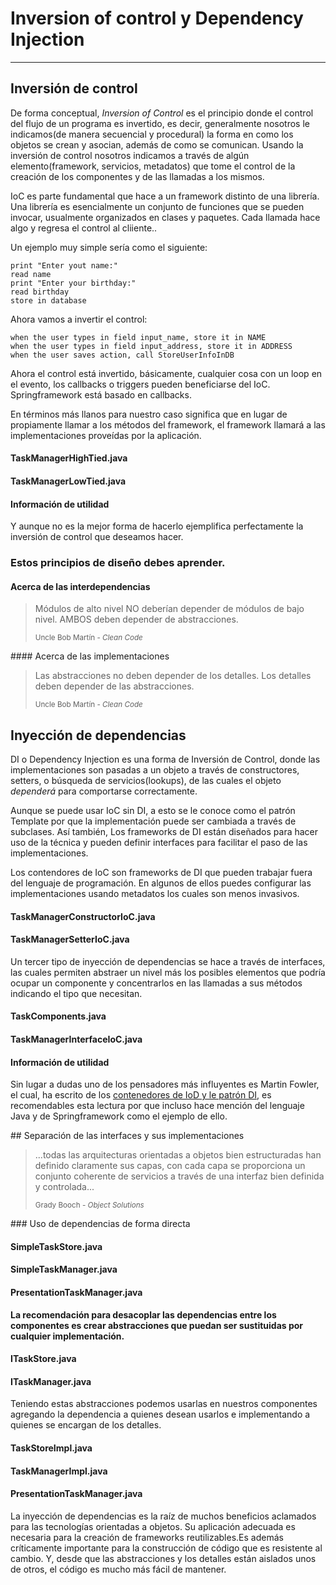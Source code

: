 # Inversion of control y Dependency Injection

------

## Inversión de control

De forma conceptual, _Inversion of Control_ es el principio donde el control del flujo de un programa es invertido, es decir, generalmente nosotros le indicamos(de manera secuencial y procedural) la forma en como los objetos se crean y asocian, además de como se comunican. Usando la inversión de control nosotros indicamos a través de algún elemento(framework, servicios, metadatos) que tome el control de la creación de los componentes y de las llamadas a los mismos.

IoC es parte fundamental que hace a un framework distinto de una librería. Una librería es esencialmente un conjunto de funciones que se pueden invocar, usualmente organizados en clases y paquetes. Cada llamada hace algo y regresa el control al cliiente..

Un ejemplo muy simple sería como el siguiente:

```
print "Enter yout name:"
read name
print "Enter your birthday:"
read birthday
store in database
```

Ahora vamos a invertir el control:

```
when the user types in field input_name, store it in NAME
when the user types in field input_address, store it in ADDRESS
when the user saves action, call StoreUserInfoInDB
```

Ahora el control está invertido, básicamente, cualquier cosa con un loop en el evento, los callbacks o triggers pueden beneficiarse del IoC. Springframework está basado en callbacks.

En términos más llanos para nuestro caso significa que en lugar de propiamente llamar a los métodos del framework, el framework llamará a las implementaciones proveídas por la aplicación.

<div class="row">
  <div class="col-md-6">
    <h4><i class="icon-file"></i> TaskManagerHighTied.java</h4>
    <script type="syntaxhighlighter" class="brush: java"><![CDATA[
package com.makingdevs.ioc;

import com.makingdevs.essentials.TaskStore;

public class TaskManagerHighTied {
  private TaskStore taskStore;
  private UserStore userStore;
  private LineStore lineStore;

  public TaskManagerHighTied(){
    this.taskStore = new TaskStore();
    this.userStore = new UserStore();
    this.lineStore = new Store();
  }
  //..
}
    ]]></script>
  </div>
  <div class="col-md-6">
    <h4><i class="icon-file"></i> TaskManagerLowTied.java</h4>
    <script type="syntaxhighlighter" class="brush: java"><![CDATA[
package com.makingdevs.ioc;

import com.makingdevs.essentials.TaskStore;

public class TaskManagerLowTied {
  private TaskStore taskStore;
  private UserStore userStore;
  private LineStore lineStore;

  public TaskManagerHighTied(TaskStore taskStore,
                             UserStore userStore,
                             LineStore lineStore) {
    this.taskStore = taskStore;
    this.userStore = userStore;
    this.lineStore = lineStore;
  }
}
    ]]></script>
  </div>
</div>

<div class="bs-callout bs-callout-warning">
<h4><i class="icon-coffee"></i> Información de utilidad</h4>
  <p>
  Y aunque no es la mejor forma de hacerlo ejemplifica perfectamente la inversión de control que deseamos hacer.
  </p>
</div>

### Estos principios de diseño debes aprender.

#### Acerca de las interdependencias

<blockquote>
  <p>Módulos de alto nivel NO deberían depender de módulos de bajo nivel. AMBOS deben depender de abstracciones.</p>
  <small>Uncle Bob Martín - <cite title="Clean Code">Clean Code</cite></small>
</blockquote>

#### Acerca de las implementaciones

<blockquote>
  <p>Las abstracciones no deben depender de los detalles. Los detalles deben depender de las abstracciones.</p>
  <small>Uncle Bob Martín - <cite title="Clean Code">Clean Code</cite></small>
</blockquote>

## Inyección de dependencias

DI o Dependency Injection es una forma de Inversión de Control, donde las implementaciones son pasadas a un objeto a través de constructores, setters, o búsqueda de servicios(lookups), de las cuales el objeto _dependerá_ para comportarse correctamente.

Aunque se puede usar IoC sin DI, a esto se le conoce como el patrón Template por que la implementación puede ser cambiada a través de subclases. Así también, Los frameworks de DI están diseñados para hacer uso de la técnica y pueden definir interfaces para facilitar el paso de las implementaciones. 

Los contendores de IoC son frameworks de DI que pueden trabajar fuera del lenguaje de programación. En algunos de ellos puedes configurar las implementaciones usando metadatos los cuales son menos invasivos.

<div class="row">
  <div class="col-md-6">
    <h4><i class="icon-file"></i> TaskManagerConstructorIoC.java</h4>
    <script type="syntaxhighlighter" class="brush: java"><![CDATA[
package com.makingdevs.ioc;

import com.makingdevs.essentials.TaskStore;

public class TaskManagerConstructorIoC {
  private TaskStore taskStore;
  private UserStore userStore;
  private LineStore lineStore;

  public TaskManagerHighTied(TaskStore taskStore,
                             UserStore userStore,
                             LineStore lineStore) {
    this.taskStore = taskStore;
    this.userStore = userStore;
    this.lineStore = lineStore;
  }

}
    ]]></script>
  </div>
  <div class="col-md-6">
    <h4><i class="icon-file"></i> TaskManagerSetterIoC.java</h4>
    <script type="syntaxhighlighter" class="brush: java"><![CDATA[
package com.makingdevs.ioc;

import com.makingdevs.essentials.TaskStore;

public class TaskManagerSetterIoC {
  private TaskStore taskStore;
  private UserStore userStore;
  private LineStore lineStore;

  public void setTaskStore(TaskStore taskStore) {
    this.taskStore = taskStore;
  }

  public void setUserStore(UserStore userStore) {
    this.userStore = userStore;
  }

  public void setLineStore(LineStore lineStore) {
    this.lineStore = lineStore;
  }
}
    ]]></script>
  </div>
</div>

Un tercer tipo de inyección de dependencias se hace a través de interfaces, las cuales permiten abstraer un nivel más los posibles elementos que podría ocupar un componente y concentrarlos en las llamadas a sus métodos indicando el tipo que necesitan.

<div class="row">
  <div class="col-md-6">
    <h4><i class="icon-file"></i> TaskComponents.java</h4>
    <script type="syntaxhighlighter" class="brush: java"><![CDATA[
package com.makingdevs.ioc;

import com.makingdevs.essentials.TaskStore;

public interface TaskComponents {
  void lineStore(LineStore lineStore);
  void userStore(UserStore userStore);
  void taskStore(TaskStore taskStore);
}
    ]]></script>
  </div>
  <div class="col-md-6">
    <h4><i class="icon-file"></i> TaskManagerInterfaceIoC.java</h4>
    <script type="syntaxhighlighter" class="brush: java"><![CDATA[
package com.makingdevs.ioc;

import com.makingdevs.essentials.TaskStore;

public class TaskManagerInterfaceIoC implements TaskComponents {
  private TaskStore taskStore;
  private UserStore userStore;
  private LineStore lineStore;

  @Override
  public void lineStore(LineStore lineStore) {
    this.lineStore = lineStore;
  }

  @Override
  public void userStore(UserStore userStore) {
    this.userStore = userStore;
  }

  @Override
  public void taskStore(TaskStore taskStore) {
    this.taskStore = taskStore;
  }
}
    ]]></script>
  </div>
</div>


<div class="bs-callout bs-callout-info">
<h4><i class="icon-coffee"></i> Información de utilidad</h4>
  <p>
  Sin lugar a dudas uno de los pensadores más influyentes es Martin Fowler, el cual, ha escrito de los <a href="http://martinfowler.com/articles/injection.html">contenedores de IoD y le patrón DI</a>, es recomendables esta lectura por que incluso hace mención del lenguaje Java y de Springframework como el ejemplo de ello.
  </p>
</div>

## Separación de las interfaces y sus implementaciones

<blockquote>
  <p>...todas las arquitecturas orientadas a objetos bien estructuradas han definido claramente sus capas, con cada capa se proporciona un conjunto coherente de servicios a través de una interfaz bien definida y controlada...</p>
  <small>Grady Booch - <cite title="Object Solutions">Object Solutions</cite></small>  
</blockquote>

### Uso de dependencias de forma directa

<div class="row">
  <div class="col-md-4">
    <h4><i class="icon-file"></i> SimpleTaskStore.java</h4>
    <script type="syntaxhighlighter" class="brush: java"><![CDATA[
package com.makingdevs.ioc;

import com.makingdevs.essentials.Task;

import javax.sql.DataSource;
import java.util.List;

public class SimpleTaskStore {

  private DataSource dataSource;

  public SimpleTaskStore() {
    // Init DataSource
  }

  public List<Task> getCurrentTasks() {
    // DB Operations are here
    new UnsupportedOperationException("Pain!!!");
  }

}
    ]]></script>
  </div>
  <div class="col-md-4">
    <h4><i class="icon-file"></i> SimpleTaskManager.java</h4>
    <script type="syntaxhighlighter" class="brush: java"><![CDATA[
package com.makingdevs.ioc;

import com.makingdevs.essentials.Task;
import java.util.List;

public class SimpleTaskManager {
  private SimpleTaskStore simpleTaskStore;

  public SimpleTaskManager(){
    this.simpleTaskStore = new SimpleTaskStore();
  }

  public List<Task> getCurrentTasks() {
    // Business Logic is here
    return simpleTaskStore.getCurrentTasks();
  }
}
    ]]></script>
  </div>
  <div class="col-md-4">
    <h4><i class="icon-file"></i> PresentationTaskManager.java</h4>
    <script type="syntaxhighlighter" class="brush: java"><![CDATA[
package com.makingdevs.ioc;

import com.makingdevs.essentials.Task;
import java.util.List;

public class PresentationTaskManager {
  private SimpleTaskManager simpleTaskManager;

  public PresentationTaskManager(){
    this.simpleTaskManager = new SimpleTaskManager();
  }

  public View showCurrentTasks(){
    List<Task> currentTasks = simpleTaskManager.getCurrentTasks();
    View view = new BlockView();
    // currentTasks + View
    return view;
  }
}
    ]]></script>
  </div>
</div>

**La recomendación para desacoplar las dependencias entre los componentes es crear abstracciones que puedan ser sustituidas por cualquier implementación.**

<div class="row">
  <div class="col-md-6">
    <h4><i class="icon-file"></i> ITaskStore.java</h4>
    <script type="syntaxhighlighter" class="brush: java"><![CDATA[
package com.makingdevs.ioc;

import com.makingdevs.essentials.Task;

import javax.sql.DataSource;
import java.util.List;

public interface ITaskStore {
  void setDataSource(DataSource dataSource);
  List<Task> getCurrentTasks();
}
    ]]></script>
  </div>
  <div class="col-md-6">
    <h4><i class="icon-file"></i> ITaskManager.java</h4>
    <script type="syntaxhighlighter" class="brush: java"><![CDATA[
package com.makingdevs.ioc;

import com.makingdevs.essentials.Task;

import java.util.List;

public interface ITaskManager {
  List<Task> getCurrentTasks();
}
    ]]></script>
  </div>
</div>

Teniendo estas abstracciones podemos usarlas en nuestros componentes agregando la dependencia a quienes desean usarlos e implementando a quienes se encargan de los detalles.

<div class="row">
  <div class="col-md-4">
    <h4><i class="icon-file"></i> TaskStoreImpl.java</h4>
    <script type="syntaxhighlighter" class="brush: java"><![CDATA[
package com.makingdevs.ioc;

import com.makingdevs.essentials.Task;

import javax.sql.DataSource;
import java.util.List;

public class TaskStoreImpl implements ITaskStore {

  private DataSource dataSource;

  public void setDataSource(DataSource dataSource){
    this.dataSource = dataSource;
  }

  public List<Task> getCurrentTasks() {
    //...
  }

}
    ]]></script>
  </div>
  <div class="col-md-4">
    <h4><i class="icon-file"></i> TaskManagerImpl.java</h4>
    <script type="syntaxhighlighter" class="brush: java"><![CDATA[
package com.makingdevs.ioc;

import com.makingdevs.essentials.Task;
import java.util.List;

public class TaskManagerImpl implements ITaskManager {

  private ITaskStore iTaskStore;

  // Constructor or setter, what do you prefer?

  public List<Task> getCurrentTasks() {
    // Business Logic is here
    // Implementation goes here
  }
}
    ]]></script>
  </div>
  <div class="col-md-4">
    <h4><i class="icon-file"></i> PresentationTaskManager.java</h4>
    <script type="syntaxhighlighter" class="brush: java"><![CDATA[
package com.makingdevs.ioc;

import com.makingdevs.essentials.Task;
import java.util.List;

public class PresentationTaskManager {

  private ITaskManager iTaskManager;

  // Constructor or setter, is your choice

  public View showCurrentTasks(){
    List<Task> currentTasks = iTaskManager.getCurrentTasks();
    // currentTasks + View
    return view;
  }
}
    ]]></script>
  </div>
</div>

La inyección de dependencias es la raíz de muchos beneficios aclamados para las tecnologías orientadas a objetos. Su aplicación adecuada es necesaria para la creación de frameworks reutilizables.Es además críticamente importante para la construcción de código que es resistente al cambio. Y, desde que las abstracciones y los detalles están aislados unos de otros, el código es mucho más fácil de mantener.